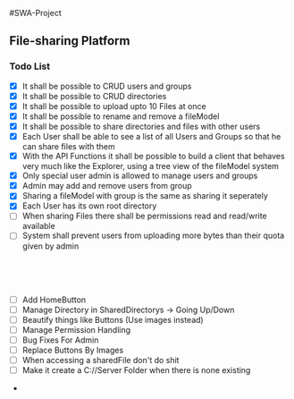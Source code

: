 #SWA-Project

## File-sharing Platform

### Todo List

- [x] It shall be possible to CRUD users and groups
- [x] It shall be possible to CRUD directories
- [x] It shall be possible to upload upto 10 Files at once
- [x] It shall be possible to rename and remove a fileModel
- [x] It shall be possible to share directories and files with other users
- [x] Each User shall be able to see a list of all Users and Groups so that he can share files with them
- [x] With the API Functions it shall be possible to build a client that behaves very much like the Explorer, using a
  tree view of the fileModel system
- [x] Only special user admin is allowed to manage users and groups
- [x] Admin may add and remove users from group
- [x] Sharing a fileModel with group is the same as sharing it seperately
- [x] Each User has its own root directory
- [ ] When sharing Files there shall be permissions read and read/write available
- [ ] System shall prevent users from uploading more bytes than their quota given by admin

<br><br><br>

-[ ] Add HomeButton
-[ ] Manage Directory in SharedDirectorys -> Going Up/Down
-[ ] Beautify things like Buttons (Use images instead)
- [ ] Manage Permission Handling
- [ ] Bug Fixes For Admin
- [ ] Replace Buttons By Images
- [ ] When accessing a sharedFile don't do shit
- [ ] Make it create a C://Server Folder when there is none existing
- 